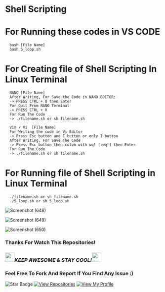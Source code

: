 # Shell Scripting

# For Running these codes in VS CODE
      bash [File Name]
      bash 5_loop.sh

# For  Creating file of Shell Scripting In Linux Terminal

      NANO [File Name]
      After Writing, For Save the Code in NANO EDITOR: 
      -> PRESS CTRL + O then Enter
      For Quit From NANO Terminal
      -> PRESS CTRL + X
      For Run The Code
      -> ./filename.sh or sh filename.sh

      Vim / Vi  [File Name]
      For Writing the code in Vi Editor 
      -> Press Esc button and I button or only I button 
      After Writing, For Save The Code
      -> Press Esc button then colon with wq! [:wq!] then Enter
      For Run The Code
      -> ./filename.sh or sh filename.sh


# For Running file of Shell Scripting in Linux Terminal
      ./filename.sh or sh filename.sh
      ./5_loop.sh or sh 5_loop.sh
![Screenshot (648)](https://github.com/iamvikramkumar/shell_scripting/assets/89016145/92a823a7-f499-418b-8e5c-8056a05fd8a2)

![Screenshot (649)](https://github.com/iamvikramkumar/shell_scripting/assets/89016145/32f3cde1-e179-401a-8e04-4ecd4a6315db)

![Screenshot (650)](https://github.com/iamvikramkumar/shell_scripting/assets/89016145/2daf4f70-3ffb-4adb-90e5-e12138e50937)

### Thanks For Watch This Repositories!

### <img src="https://media.giphy.com/media/WUlplcMpOCEmTGBtBW/giphy.gif" width="30"><i>KEEP AWESOME & STAY COOL!</i><img src="https://media.giphy.com/media/WUlplcMpOCEmTGBtBW/giphy.gif" width="30">

### Feel Free To Fork And Report If You Find Any Issue :)

![Star Badge](https://img.shields.io/static/v1?label=%F0%9F%8C%9F&message=If%20Useful&style=style=flat&color=BC4E99)
[![View Repositories](https://img.shields.io/badge/View-My_Repositories-blue?logo=GitHub)](https://github.com/iamvikramkumar?tab=repositories)
[![View My Profile](https://img.shields.io/badge/View-My_Profile-green?logo=GitHub)](https://github.com/iamvikramkumar)
</div>
